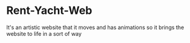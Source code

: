 # Rent-Yacht-Web
It's an artistic website that it moves and has animations so it brings the website to life in a sort of way 
